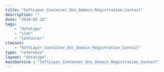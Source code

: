 ```yaml
---
title: "SoftLayer_Container_Dns_Domain_Registration_Contact"
description: ""
date: "2018-02-12"
tags:
    - "datatype"
    - "sldn"
    - "Container"
classes:
    - "SoftLayer_Container_Dns_Domain_Registration_Contact"
type: "reference"
layout: "datatype"
mainService : "SoftLayer_Container_Dns_Domain_Registration_Contact"
---
```

